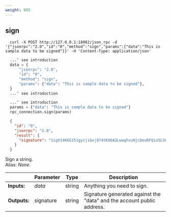 ```yaml
---
weight: 805
---
```


## **sign**     

```shell
  curl -X POST http://127.0.0.1:18082/json_rpc -d '{"jsonrpc":"2.0","id":"0","method":"sign","params":{"data":"This is sample data to be signed"}}' -H 'Content-Type: application/json'
```
```python
  ...^ see introduction
  data = {
      "jsonrpc": "2.0",
      "id": "0",
      "method": "sign",
      "params": {"data": "This is sample data to be signed"},
  }
  ...^ see introduction
```
```py
  ...^ see introduction
  params = {"data": "This is sample data to be signed"}
  rpc_connection.sign(params)
```
```json
  {
    "id": "0",
    "jsonrpc": "2.0",
    "result": {
      "signature": "SigV14K6G151gycjiGxjQ74tKX6A2LwwghvuHjcDeuRFQio5LS6Gb27BNxjYQY1dPuUvXkEbGQUkiHSVLPj4nJAHRrrw3"
    }
  }
```
Sign a string.  
Alias: *None*.  

|             | Parameter | Type   | Description
| ---         | ---       | ---    | ---
|**Inputs:**  | *data*    | string | Anything you need to sign.
|**Outputs:** | signature | string | Signature generated against the "data" and the account public address.